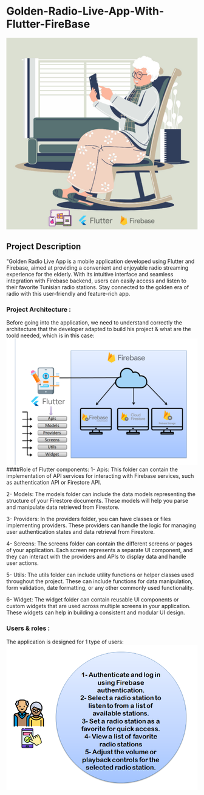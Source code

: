 # Golden-Radio-Live-App-With-Flutter-FireBase
![Project Logo](https://github.com/SBJ2000/Golden-Radio-Live-App-With-Flutter-FireBase/blob/main/Images/Logo.jpg)

## Project Description
"Golden Radio Live App is a mobile application developed using Flutter and Firebase, aimed at providing a convenient and enjoyable radio streaming experience for the elderly. 
With its intuitive interface and seamless integration with Firebase backend, users can easily access and listen to their favorite Tunisian radio stations. 
Stay connected to the golden era of radio with this user-friendly and feature-rich app. 

### Project Architecture :
Before going into the application, we need to understand correctly the architecture that the developer adapted to build his project & what are the toold needed, which is in this case:
![Project Architecture](https://github.com/SBJ2000/Golden-Radio-Live-App-With-Flutter-FireBase/blob/main/Images/Architecture.png)
####Role of Flutter components:
1- Apis: This folder can contain the implementation of API services for interacting with Firebase services, such as authentication API or Firestore API.

2- Models: The models folder can include the data models representing the structure of your Firestore documents. These models will help you parse and manipulate data retrieved from Firestore.

3- Providers: In the providers folder, you can have classes or files implementing providers. These providers can handle the logic for managing user authentication states and data retrieval from Firestore.

4- Screens: The screens folder can contain the different screens or pages of your application. Each screen represents a separate UI component, and they can interact with the providers and APIs to display data and handle user actions.

5- Utils: The utils folder can include utility functions or helper classes used throughout the project. These can include functions for data manipulation, form validation, date formatting, or any other commonly used functionality.

6- Widget: The widget folder can contain reusable UI components or custom widgets that are used across multiple screens in your application. These widgets can help in building a consistent and modular UI design.

### Users & roles :
The application is designed for 1 type of users:
![User Roles](https://github.com/SBJ2000/Golden-Radio-Live-App-With-Flutter-FireBase/blob/main/Images/Roles.png)

